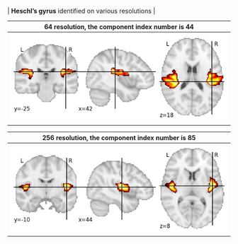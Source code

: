 


| **Heschl’s gyrus** identified on various resolutions |

| 64 resolution, the component index number is 44|  
|:---:|  
| ![Component 64](../64/final/44.jpg "From component 64: Heschl’s gyrus") |

| 256 resolution, the component index number is 85|  
|:---:|  
| ![Component 256](../256/final/85.jpg "From component 256: Heschl’s gyrus") |